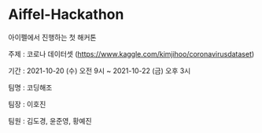 # Aiffel-Hackathon

아이펠에서 진행하는 첫 해커톤

주제 : 코로나 데이터셋 (https://www.kaggle.com/kimjihoo/coronavirusdataset)

기간 : 2021-10-20 (수) 오전 9시 ~ 2021-10-22 (금) 오후 3시

팀명 : 코딩해조

팀장 : 이호진

팀원 : 김도경, 윤준영, 황예진
